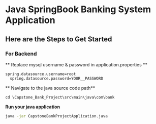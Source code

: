 # Java SpringBook Banking System Application

## Here are the Steps to Get Started

### For Backend

** Replace mysql username & password in application.properties **
```Properties
spring.datasource.username=root
  spring.datasource.password=YOUR__PASSWORD
```
** Navigate to the java source code path**

```Path
cd \Capstone_Bank_Project\src\main\java\com\bank
```

**Run your java application**
```bash
java -jar CapstoneBankProjectApplication.java
```
